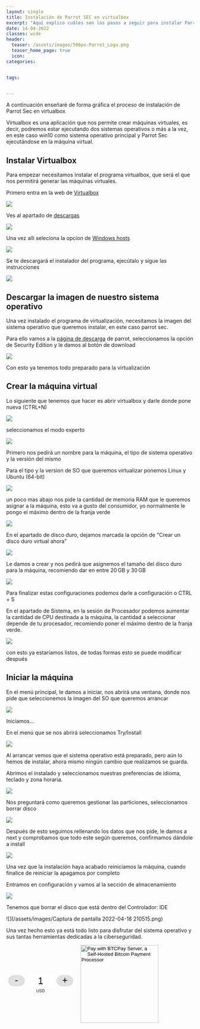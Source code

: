 ```yaml
---
layout: single
title: Instalación de Parrot SEC en virtualbox 
excerpt: "Aquí explico cuáles son los pasos a seguir para instalar Parrot Sec en una máquina virtual."
date: 14-04-2022
classes: wide
header:
  teaser: /assets/images/506px-Parrot_Logo.png 
  teaser_home_page: true
  icon: 
categories:


tags:


---
```


A continuación enseñaré de forma gráfica el proceso de instalación de Parrot Sec en virtualbox

Virtualbox es una aplicación que nos permite crear máquinas virtuales, es decir, podremos estar ejecutando dos sistemas operativos o más  a la vez, en este caso win10 como sistema operativo principal y Parrot Sec ejecutándose en la máquina virtual.

## Instalar Virtualbox
Para empezar necesitamos instalar el programa virtualbox, que será el que nos permitirá generar las máquinas virtuales.

Primero entra en la web de [Virtualbox](https://www.virtualbox.org/)

![](/assets/images/dfdfddse.PNG)

Ves al apartado de [descargas](https://www.virtualbox.org/wiki/Downloads)

![](/assets/images/downloads.PNG)

Una vez alli seleciona la opcion de [Windows hosts](https://download.virtualbox.org/virtualbox/6.1.32/VirtualBox-6.1.32-149290-Win.exe)

![](/assets/images/windowshost.PNG)

Se te descargará el instalador del programa, ejecútalo y sigue las instrucciones

![](/assets/images/Captura.PNG)

## Descargar la imagen de nuestro sistema operativo

Una vez instalado el programa de virtualización, necesitamos la imagen del sistema operativo que queremos instalar, en este caso parrot sec.

Para ello vamos a la [página de descarga](https://www.parrotsec.org/download/) de parrot, seleccionamos la opción de Security Edition y le damos al botón de download

![](/assets/images/sdfsdfsdf.PNG)
 
Con esto ya tenemos todo preparado para la virtualización

## Crear la máquina virtual

Lo siguiente que tenemos que hacer es abrir virtualbox y darle donde pone nueva (CTRL+N)

![](/assets/images/modoexperto.PNG)

seleccionamos el modo experto

![](/assets/images/modoguiado.PNG)

Primero nos pedirá un nombre para la máquina, el tipo de sistema operativo y la versión del mismo

Para el tipo y la version de SO que queremos virtualizar ponemos Linux y Ubuntu (64-bit)

![](/assets/images/tipoyversion.PNG)

un poco mas abajo nos pide la cantidad de memoria RAM que le queremos asignar a la máquina, esto va a gusto del consumidor, yo normalmente le pongo el máximo dentro de la franja verde

![](/assets/images/RAM.PNG)

En el apartado de disco duro, dejamos marcada la opción de "Crear un disco duro virtual ahora"

![](/assets/images/discoduroç.PNG)

Le damos a crear y nos pedirá que asignemos el tamaño del disco duro para la máquina, recomiendo dar en entre 20 GB y 30 GB

![](/assets/images/espaciodiscoduro.PNG)

Para finalizar estas configuraciones podemos darle a configuración o CTRL + S

En el apartado de Sistema, en la sesión de Procesador podemos aumentar la cantidad de CPU destinada a la máquina, la cantidad a seleccionar depende de tu procesador, recomiendo poner el máximo dentro de la franja verde.

![](/assets/images/CPU.PNG)

con esto ya estaríamos listos, de todas formas esto se puede modificar después

## Iniciar la máquina

En el menú principal, le damos a iniciar, nos abrirá una ventana, donde nos pide que seleccionemos la imagen del SO que queremos arrancar

![](/assets/images/iso.PNG)

Iniciamos...

En el menú que se nos abrirá seleccionamos Try/Install

![](/assets/images/try.PNG)

Al arrancar vemos que el sistema operativo está preparado, pero aún lo hemos de instalar, ahora mismo ningún cambio que realizamos se guarda.

Abrimos el instalado y seleccionamos nuestras preferencias de idioma, teclado y zona horaria.

![](/assets/images/installll.PNG)

Nos preguntará como queremos gestionar las particiones, seleccionamos borrar disco

![](/assets/images/particiona.PNG)

Después de esto seguimos rellenando los datos que nos pide, le damos a next y comprobamos que todo este según queremos, confirmamos dándole a install

![](/assets/images/Captura.PNG)

Una vez que la instalación haya acabado reiniciamos la máquina, cuando finalice de reiniciar la apagamos por completo

Entramos en configuración y vamos al la sección de almacenamiento

![](/assets/images/amacenamiento.PNG)

Tenemos que borrar el disco que está dentro del Controlador: IDE

![](/assets/images/Captura de pantalla 2022-04-18 210515.png)

Una vez hecho esto ya está todo listo para disfrutar del sistema operativo y sus tantas herramientas dedicadas a la ciberseguridad.




<style> .btcpay-form { display: inline-flex; align-items: center; justify-content: center; } .btcpay-form--inline { flex-direction: row; } .btcpay-form--block { flex-direction: column; } .btcpay-form--inline .submit { margin-left: 15px; } .btcpay-form--block select { margin-bottom: 10px; } .btcpay-form .btcpay-custom-container{ text-align: center; }.btcpay-custom { display: flex; align-items: center; justify-content: center; } .btcpay-form .plus-minus { cursor:pointer; font-size:25px; line-height: 25px; background: #DFE0E1; height: 30px; width: 45px; border:none; border-radius: 60px; margin: auto 5px; display: inline-flex; justify-content: center; } .btcpay-form select { -moz-appearance: none; -webkit-appearance: none; appearance: none; color: currentColor; background: transparent; border:1px solid transparent; display: block; padding: 1px; margin-left: auto; margin-right: auto; font-size: 11px; cursor: pointer; } .btcpay-form select:hover { border-color: #ccc; } .btcpay-form option { color: #000; background: rgba(0,0,0,.1); } .btcpay-input-price { -moz-appearance: textfield; border: none; box-shadow: none; text-align: center; font-size: 25px; margin: auto; border-radius: 5px; line-height: 35px; background: #fff; }.btcpay-input-price::-webkit-outer-spin-button, .btcpay-input-price::-webkit-inner-spin-button { -webkit-appearance: none; margin: 0; } </style>
<form method="POST" action="https://mainnet.demo.btcpayserver.org/api/v1/invoices" class="btcpay-form btcpay-form--inline">
  <input type="hidden" name="storeId" value="HSCNd3KcSaCLuYgHhCoa1NdSppV7GiH4QbZcVYvBTvCk" />
  <div class="btcpay-custom-container">
    <div class="btcpay-custom">
      <button class="plus-minus" type="button" onclick="handlePlusMinus(event);return false" data-type="-" data-step="1" data-min="1" data-max="20">-</button>
      <input class="btcpay-input-price" type="number" name="price" min="1" max="20" step="1" value="1" data-price="1" style="width:3em;" oninput="handlePriceInput(event);return false" />
      <button class="plus-minus" type="button" onclick="handlePlusMinus(event);return false" data-type="+" data-step="1" data-min="1" data-max="20">+</button>
    </div>
    <select name="currency">
      <option value="USD" selected>USD</option>
      <option value="GBP">GBP</option>
      <option value="EUR">EUR</option>
      <option value="BTC">BTC</option>
    </select>
  </div>
  <input type="image" class="submit" name="submit" src="https://mainnet.demo.btcpayserver.org/img/paybutton/pay.svg" style="width:209px" alt="Pay with BTCPay Server, a Self-Hosted Bitcoin Payment Processor">
</form>
<script>
    function handlePlusMinus(event) {
        event.preventDefault();
        const root = event.target.closest('.btcpay-form');
        const el = root.querySelector('.btcpay-input-price');
        const step = parseInt(event.target.dataset.step) || 1;
        const min = parseInt(event.target.dataset.min) || 1;
        const max = parseInt(event.target.dataset.max);
        const type = event.target.dataset.type;
        const price = parseInt(el.value) || min;
        if (type === '-') {
            el.value = price - step < min ? min : price - step;
        } else if (type === '+') {
            el.value = price + step > max ? max : price + step;
        }
    }
    
    function handlePriceInput(event) {
        event.preventDefault();
        const root = event.target.closest('.btcpay-form');
        const price = parseInt(event.target.dataset.price);
        if (isNaN(event.target.value)) root.querySelector('.btcpay-input-price').value = price;
        const min = parseInt(event.target.getAttribute('min')) || 1;
        const max = parseInt(event.target.getAttribute('max'));
        if (event.target.value < min) {
            event.target.value = min;
        } else if (event.target.value > max) { 
            event.target.value = max;
        }
    }
</script>

